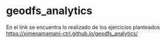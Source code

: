 # geodfs_analytics
En el link se encuentra lo realizado de los ejercicios planteados 
https://ximenamamani-ctrl.github.io/geodfs_analytics/
